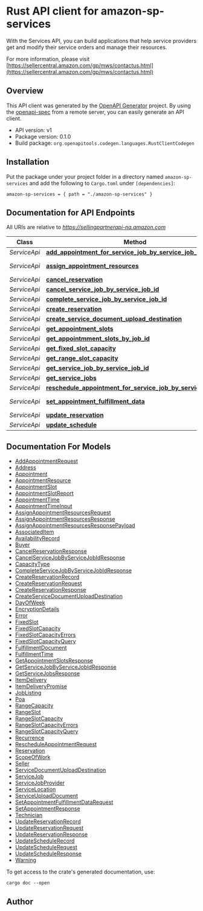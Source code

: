 # Rust API client for amazon-sp-services

With the Services API, you can build applications that help service providers get and modify their service orders and manage their resources.

For more information, please visit [https://sellercentral.amazon.com/gp/mws/contactus.html](https://sellercentral.amazon.com/gp/mws/contactus.html)

## Overview

This API client was generated by the [OpenAPI Generator](https://openapi-generator.tech) project.  By using the [openapi-spec](https://openapis.org) from a remote server, you can easily generate an API client.

- API version: v1
- Package version: 0.1.0
- Build package: `org.openapitools.codegen.languages.RustClientCodegen`

## Installation

Put the package under your project folder in a directory named `amazon-sp-services` and add the following to `Cargo.toml` under `[dependencies]`:

```
amazon-sp-services = { path = "./amazon-sp-services" }
```

## Documentation for API Endpoints

All URIs are relative to *https://sellingpartnerapi-na.amazon.com*

Class | Method | HTTP request | Description
------------ | ------------- | ------------- | -------------
*ServiceApi* | [**add_appointment_for_service_job_by_service_job_id**](docs/ServiceApi.md#add_appointment_for_service_job_by_service_job_id) | **POST** /service/v1/serviceJobs/{serviceJobId}/appointments | 
*ServiceApi* | [**assign_appointment_resources**](docs/ServiceApi.md#assign_appointment_resources) | **PUT** /service/v1/serviceJobs/{serviceJobId}/appointments/{appointmentId}/resources | 
*ServiceApi* | [**cancel_reservation**](docs/ServiceApi.md#cancel_reservation) | **DELETE** /service/v1/reservation/{reservationId} | 
*ServiceApi* | [**cancel_service_job_by_service_job_id**](docs/ServiceApi.md#cancel_service_job_by_service_job_id) | **PUT** /service/v1/serviceJobs/{serviceJobId}/cancellations | 
*ServiceApi* | [**complete_service_job_by_service_job_id**](docs/ServiceApi.md#complete_service_job_by_service_job_id) | **PUT** /service/v1/serviceJobs/{serviceJobId}/completions | 
*ServiceApi* | [**create_reservation**](docs/ServiceApi.md#create_reservation) | **POST** /service/v1/reservation | 
*ServiceApi* | [**create_service_document_upload_destination**](docs/ServiceApi.md#create_service_document_upload_destination) | **POST** /service/v1/documents | 
*ServiceApi* | [**get_appointment_slots**](docs/ServiceApi.md#get_appointment_slots) | **GET** /service/v1/appointmentSlots | 
*ServiceApi* | [**get_appointmment_slots_by_job_id**](docs/ServiceApi.md#get_appointmment_slots_by_job_id) | **GET** /service/v1/serviceJobs/{serviceJobId}/appointmentSlots | 
*ServiceApi* | [**get_fixed_slot_capacity**](docs/ServiceApi.md#get_fixed_slot_capacity) | **POST** /service/v1/serviceResources/{resourceId}/capacity/fixed | 
*ServiceApi* | [**get_range_slot_capacity**](docs/ServiceApi.md#get_range_slot_capacity) | **POST** /service/v1/serviceResources/{resourceId}/capacity/range | 
*ServiceApi* | [**get_service_job_by_service_job_id**](docs/ServiceApi.md#get_service_job_by_service_job_id) | **GET** /service/v1/serviceJobs/{serviceJobId} | 
*ServiceApi* | [**get_service_jobs**](docs/ServiceApi.md#get_service_jobs) | **GET** /service/v1/serviceJobs | 
*ServiceApi* | [**reschedule_appointment_for_service_job_by_service_job_id**](docs/ServiceApi.md#reschedule_appointment_for_service_job_by_service_job_id) | **POST** /service/v1/serviceJobs/{serviceJobId}/appointments/{appointmentId} | 
*ServiceApi* | [**set_appointment_fulfillment_data**](docs/ServiceApi.md#set_appointment_fulfillment_data) | **PUT** /service/v1/serviceJobs/{serviceJobId}/appointments/{appointmentId}/fulfillment | 
*ServiceApi* | [**update_reservation**](docs/ServiceApi.md#update_reservation) | **PUT** /service/v1/reservation/{reservationId} | 
*ServiceApi* | [**update_schedule**](docs/ServiceApi.md#update_schedule) | **PUT** /service/v1/serviceResources/{resourceId}/schedules | 


## Documentation For Models

 - [AddAppointmentRequest](docs/AddAppointmentRequest.md)
 - [Address](docs/Address.md)
 - [Appointment](docs/Appointment.md)
 - [AppointmentResource](docs/AppointmentResource.md)
 - [AppointmentSlot](docs/AppointmentSlot.md)
 - [AppointmentSlotReport](docs/AppointmentSlotReport.md)
 - [AppointmentTime](docs/AppointmentTime.md)
 - [AppointmentTimeInput](docs/AppointmentTimeInput.md)
 - [AssignAppointmentResourcesRequest](docs/AssignAppointmentResourcesRequest.md)
 - [AssignAppointmentResourcesResponse](docs/AssignAppointmentResourcesResponse.md)
 - [AssignAppointmentResourcesResponsePayload](docs/AssignAppointmentResourcesResponsePayload.md)
 - [AssociatedItem](docs/AssociatedItem.md)
 - [AvailabilityRecord](docs/AvailabilityRecord.md)
 - [Buyer](docs/Buyer.md)
 - [CancelReservationResponse](docs/CancelReservationResponse.md)
 - [CancelServiceJobByServiceJobIdResponse](docs/CancelServiceJobByServiceJobIdResponse.md)
 - [CapacityType](docs/CapacityType.md)
 - [CompleteServiceJobByServiceJobIdResponse](docs/CompleteServiceJobByServiceJobIdResponse.md)
 - [CreateReservationRecord](docs/CreateReservationRecord.md)
 - [CreateReservationRequest](docs/CreateReservationRequest.md)
 - [CreateReservationResponse](docs/CreateReservationResponse.md)
 - [CreateServiceDocumentUploadDestination](docs/CreateServiceDocumentUploadDestination.md)
 - [DayOfWeek](docs/DayOfWeek.md)
 - [EncryptionDetails](docs/EncryptionDetails.md)
 - [Error](docs/Error.md)
 - [FixedSlot](docs/FixedSlot.md)
 - [FixedSlotCapacity](docs/FixedSlotCapacity.md)
 - [FixedSlotCapacityErrors](docs/FixedSlotCapacityErrors.md)
 - [FixedSlotCapacityQuery](docs/FixedSlotCapacityQuery.md)
 - [FulfillmentDocument](docs/FulfillmentDocument.md)
 - [FulfillmentTime](docs/FulfillmentTime.md)
 - [GetAppointmentSlotsResponse](docs/GetAppointmentSlotsResponse.md)
 - [GetServiceJobByServiceJobIdResponse](docs/GetServiceJobByServiceJobIdResponse.md)
 - [GetServiceJobsResponse](docs/GetServiceJobsResponse.md)
 - [ItemDelivery](docs/ItemDelivery.md)
 - [ItemDeliveryPromise](docs/ItemDeliveryPromise.md)
 - [JobListing](docs/JobListing.md)
 - [Poa](docs/Poa.md)
 - [RangeCapacity](docs/RangeCapacity.md)
 - [RangeSlot](docs/RangeSlot.md)
 - [RangeSlotCapacity](docs/RangeSlotCapacity.md)
 - [RangeSlotCapacityErrors](docs/RangeSlotCapacityErrors.md)
 - [RangeSlotCapacityQuery](docs/RangeSlotCapacityQuery.md)
 - [Recurrence](docs/Recurrence.md)
 - [RescheduleAppointmentRequest](docs/RescheduleAppointmentRequest.md)
 - [Reservation](docs/Reservation.md)
 - [ScopeOfWork](docs/ScopeOfWork.md)
 - [Seller](docs/Seller.md)
 - [ServiceDocumentUploadDestination](docs/ServiceDocumentUploadDestination.md)
 - [ServiceJob](docs/ServiceJob.md)
 - [ServiceJobProvider](docs/ServiceJobProvider.md)
 - [ServiceLocation](docs/ServiceLocation.md)
 - [ServiceUploadDocument](docs/ServiceUploadDocument.md)
 - [SetAppointmentFulfillmentDataRequest](docs/SetAppointmentFulfillmentDataRequest.md)
 - [SetAppointmentResponse](docs/SetAppointmentResponse.md)
 - [Technician](docs/Technician.md)
 - [UpdateReservationRecord](docs/UpdateReservationRecord.md)
 - [UpdateReservationRequest](docs/UpdateReservationRequest.md)
 - [UpdateReservationResponse](docs/UpdateReservationResponse.md)
 - [UpdateScheduleRecord](docs/UpdateScheduleRecord.md)
 - [UpdateScheduleRequest](docs/UpdateScheduleRequest.md)
 - [UpdateScheduleResponse](docs/UpdateScheduleResponse.md)
 - [Warning](docs/Warning.md)


To get access to the crate's generated documentation, use:

```
cargo doc --open
```

## Author



